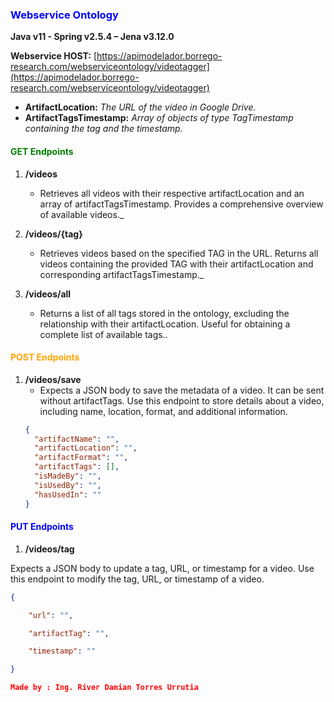 ### <span style="color:blue">Webservice Ontology</span>

**Java v11 - Spring v2.5.4 – Jena v3.12.0**

**Webservice HOST:** [https://apimodelador.borrego-research.com/webserviceontology/videotagger](https://apimodelador.borrego-research.com/webserviceontology/videotagger)

- **ArtifactLocation:** _The URL of the video in Google Drive._
- **ArtifactTagsTimestamp:** _Array of objects of type TagTimestamp containing the tag and the timestamp._

#### <span style="color:green">GET Endpoints</span>

1. **/videos**
   - Retrieves all videos with their respective artifactLocation and an array of artifactTagsTimestamp. Provides a comprehensive overview of available videos._

2. **/videos/{tag}**
   - Retrieves videos based on the specified TAG in the URL. Returns all videos containing the provided TAG with their artifactLocation and corresponding artifactTagsTimestamp._

3. **/videos/all**
   - Returns a list of all tags stored in the ontology, excluding the relationship with their artifactLocation. Useful for obtaining a complete list of available tags..


#### <span style="color:orange">POST Endpoints</span>

1. **/videos/save**
   - Expects a JSON body to save the metadata of a video. It can be sent without artifactTags. Use this endpoint to store details about a video, including name, location, format, and additional information.
   ```json
   {
     "artifactName": "",
     "artifactLocation": "",
     "artifactFormat": "",
     "artifactTags": [],
     "isMadeBy": "",
     "isUsedBy": "",
     "hasUsedIn": ""
   }
   

#### <span style="color:blue">PUT Endpoints</span>

1. **/videos/tag**

Expects a JSON body to update a tag, URL, or timestamp for a video. Use this endpoint to modify the tag, URL, or timestamp of a video.

```json
{

    "url": "",

    "artifactTag": "",

    "timestamp": ""

}

Made by : Ing. River Damian Torres Urrutia
